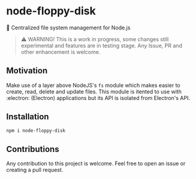 # node-floppy-disk
💾 Centralized file system management for Node.js

> ⚠️ WARNING! This is a work in progress, some changes still experimental and features are in testing stage. Any Issue, PR and other enhancement is welcome.

## Motivation
Make use of a layer above NodeJS's `fs` module which makes easier to create, read, delete and update files.
This module is itented to use with :electron: (Electron) applications but its API is isolated from Electron's API.

## Installation
```bash
npm i node-floppy-disk
```

## Contributions
Any contribution to this project is welcome.
Feel free to open an issue or creating a pull request.
